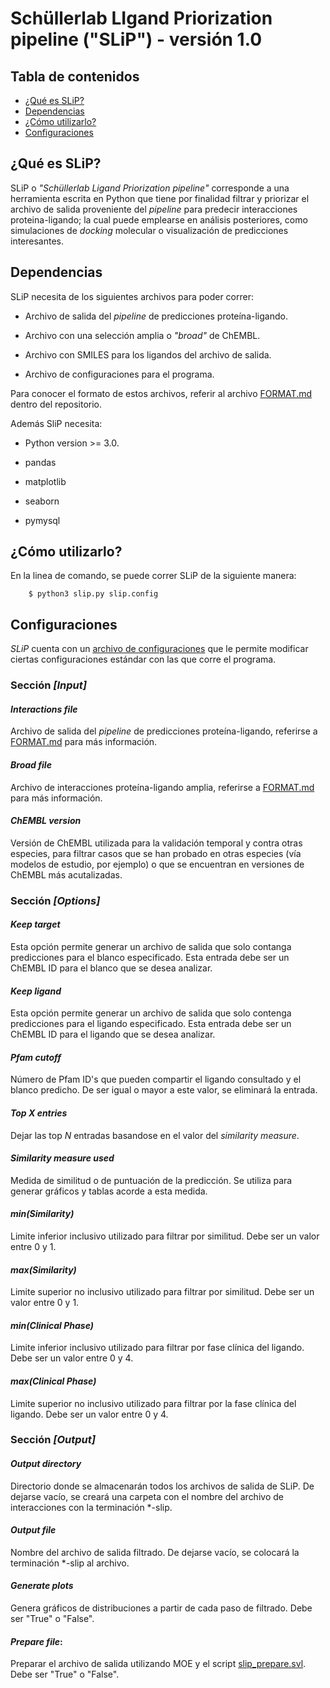 # Schüllerlab LIgand Priorization pipeline ("SLiP") - versión 1.0

__Tabla de contenidos__
-----
* [¿Qué es SLiP?](#qué-es-slip)
* [Dependencias](#dependencias)
* [¿Cómo utilizarlo?](#cómo-utilizarlo)
* [Configuraciones](#configuraciones)

## ¿Qué es SLiP?

SLiP o _"Schüllerlab Ligand Priorization pipeline"_ corresponde a una herramienta escrita en Python que tiene por finalidad filtrar y priorizar el archivo de salida proveniente del _pipeline_ para predecir interacciones proteina-ligando; la cual puede emplearse en análisis posteriores, como simulaciones de _docking_ molecular o visualización de predicciones interesantes.

## Dependencias

SLiP necesita de los siguientes archivos para poder correr:

- Archivo de salida del _pipeline_ de predicciones proteína-ligando.

- Archivo con una selección amplia o _"broad"_ de ChEMBL.

- Archivo con SMILES para los ligandos del archivo de salida.

- Archivo de configuraciones para el programa.

Para conocer el formato de estos archivos, referir al archivo [FORMAT.md](FORMAT.md) dentro del repositorio.

Además SliP necesita:

- Python version >= 3.0.

- pandas

- matplotlib

- seaborn

- pymysql

## ¿Cómo utilizarlo?

En la linea de comando, se puede correr SLiP de la siguiente manera:

        $ python3 slip.py slip.config

## Configuraciones

_SLiP_ cuenta con un [archivo de configuraciones](slip.ini) que le permite modificar ciertas configuraciones estándar con las que corre el programa.

### Sección _[Input]_

#### _Interactions file_
Archivo de salida del _pipeline_ de predicciones proteína-ligando, referirse a [FORMAT.md](FORMAT.md) para más información.

#### _Broad file_
Archivo de interacciones proteína-ligando amplia, referirse a [FORMAT.md](FORMAT.md) para más información.

#### _ChEMBL version_
Versión de ChEMBL utilizada para la validación temporal y contra otras especies, para filtrar casos que se han probado en otras especies (vía modelos de estudio, por ejemplo) o que se encuentran en versiones de ChEMBL más acutalizadas.

### Sección _[Options]_

#### _Keep target_
Esta opción permite generar un archivo de salida que solo contanga predicciones para el blanco especificado. Esta entrada debe ser un ChEMBL ID para el blanco que se desea analizar.

#### _Keep ligand_ 
Esta opción permite generar un archivo de salida que solo contenga predicciones para el ligando especificado. Esta entrada debe ser un ChEMBL ID para el ligando que se desea analizar.

#### _Pfam cutoff_ 
Número de Pfam ID's que pueden compartir el ligando consultado y el blanco predicho. De ser igual o mayor a este valor, se eliminará la entrada.

#### _Top X entries_
Dejar las top _N_ entradas basandose en el valor del _similarity measure_.

#### _Similarity measure used_
Medida de similitud o de puntuación de la predicción. Se utiliza para generar gráficos y tablas acorde a esta medida.

#### _min(Similarity)_
Limite inferior inclusivo utilizado para filtrar por similitud. Debe ser un valor entre 0 y 1.

#### _max(Similarity)_ 
Limite superior no inclusivo utilizado para filtrar por similitud. Debe ser un valor entre 0 y 1.

#### _min(Clinical Phase)_
Limite inferior inclusivo utilizado para filtrar por fase clínica del ligando. Debe ser un valor entre 0 y 4.

#### _max(Clinical Phase)_
Limite superior no inclusivo utilizado para filtrar por la fase clínica del ligando. Debe ser un valor entre 0 y 4.

### Sección _[Output]_

#### _Output directory_
Directorio donde se almacenarán todos los archivos de salida de SLiP. De dejarse vacío, se creará una carpeta con el nombre del archivo de interacciones con la terminación \*-slip.

#### _Output file_
Nombre del archivo de salida filtrado. De dejarse vacío, se colocará la terminación \*-slip al archivo.

#### _Generate plots_ 
Genera gráficos de distribuciones a partir de cada paso de filtrado. Debe ser "True" o "False".

#### _Prepare file_: 
Preparar el archivo de salida utilizando MOE y el script [slip\_prepare.svl](slip\_prepare.svl). Debe ser "True" o "False".
